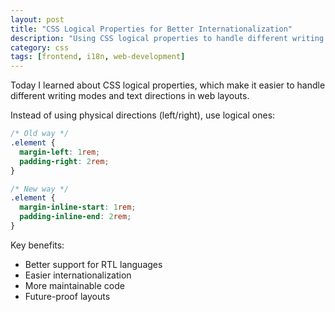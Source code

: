 ```yaml
---
layout: post
title: "CSS Logical Properties for Better Internationalization"
description: "Using CSS logical properties to handle different writing modes and text directions more effectively"
category: css
tags: [frontend, i18n, web-development]
---
```


Today I learned about CSS logical properties, which make it easier to handle different writing modes and text directions in web layouts.

Instead of using physical directions (left/right), use logical ones:
```css
/* Old way */
.element {
  margin-left: 1rem;
  padding-right: 2rem;
}

/* New way */
.element {
  margin-inline-start: 1rem;
  padding-inline-end: 2rem;
}
```

Key benefits:
- Better support for RTL languages
- Easier internationalization
- More maintainable code
- Future-proof layouts
